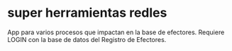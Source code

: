 # super herramientas redles
App para varios procesos que impactan en la base de efectores.
Requiere LOGIN con la base de datos del Registro de Efectores.
